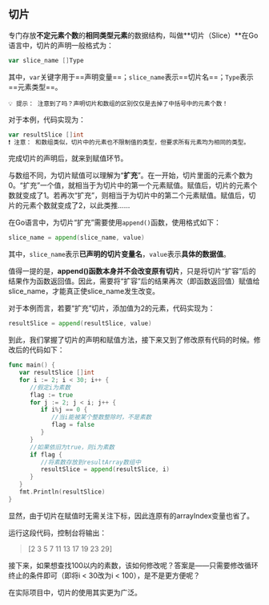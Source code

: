 ## 切片

专门存放**不定元素个数**的**相同类型元素**的数据结构，叫做**切片（Slice）**在Go语言中，切片的声明一般格式为：

```Go
var slice_name []Type
```

其中，`var`关键字用于==声明变量==；`slice_name`表示==切片名==；`Type`表示==元素类型==。

```
💡 提示： 注意到了吗？声明切片和数组的区别仅仅是去掉了中括号中的元素个数！
```

对于本例，代码实现为：

```Go
var resultSlice []int
❗️ 注意： 和数组类似，切片中的元素也不限制值的类型，但要求所有元素均为相同的类型。
```

完成切片的声明后，就来到赋值环节。

与数组不同，为切片赋值可以理解为“**扩充**”。在一开始，切片里面的元素个数为0。“扩充”一个值，就相当于为切片中的第一个元素赋值。赋值后，切片的元素个数就变成了1。若再次“扩充”，则相当于为切片中的第二个元素赋值。赋值后，切片的元素个数就变成了2，以此类推……

在Go语言中，为切片“扩充”需要使用`append()`函数，使用格式如下：

```Go
slice_name = append(slice_name, value)
```

其中，`slice_name`表示**已声明的切片变量名**，`value`表示**具体的数据值**。

值得一提的是，**append()函数本身并不会改变原有切片**，只是将切片“扩容”后的结果作为函数返回值。因此，需要将“扩容”后的结果再次（即函数返回值）赋值给slice_name，才能真正使slice_name发生改变。

对于本例而言，若要“扩充”切片，添加值为2的元素，代码实现为：

```Go
resultSlice = append(resultSlice, value)
```

到此，我们掌握了切片的声明和赋值方法，接下来又到了修改原有代码的时候。修改后的代码如下：

```Go
func main() {
   var resultSlice []int
   for i := 2; i < 30; i++ {
      //假定i为素数
      flag := true
      for j := 2; j < i; j++ {
         if i%j == 0 {
            //当i能被某个整数整除时，不是素数
            flag = false
         }
      }
      //如果依旧为true，则i为素数
      if flag {
         //将素数存放到resultArray数组中
         resultSlice = append(resultSlice, i)
      }
   }
   fmt.Println(resultSlice)
}
```

显然，由于切片在赋值时无需关注下标，因此连原有的arrayIndex变量也省了。

运行这段代码，控制台将输出：

> [2 3 5 7 11 13 17 19 23 29]

接下来，如果想查找100以内的素数，该如何修改呢？答案是——只需要修改循环终止的条件即可（即将i < 30改为i < 100），是不是更方便呢？

在实际项目中，切片的使用其实更为广泛。